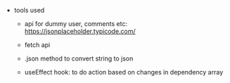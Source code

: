 - tools used

    - api for dummy user, comments etc: https://jsonplaceholder.typicode.com/

    - fetch api 

    - .json method  to convert string to json 

    - useEffect hook: to do action based on changes in dependency array